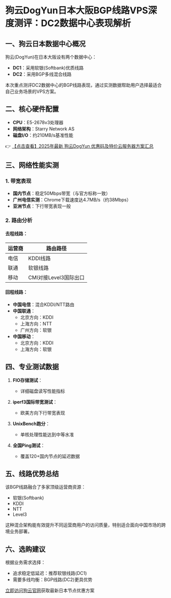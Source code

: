# 狗云DogYun日本大阪BGP线路VPS深度测评：DC2数据中心表现解析

## 一、狗云日本数据中心概况
狗云(DogYun)在日本大阪设有两个数据中心：
- **DC1**：采用软银(Softbank)优质线路
- **DC2**：采用BGP多线混合线路

本次重点测评DC2数据中心的BGP线路表现，通过实测数据帮助用户选择最适合自己业务场景的VPS方案。

## 二、核心硬件配置
- **CPU**：E5-2678v3处理器
- **网络架构**：Starry Network AS
- **磁盘I/O**：约210MB/s基准性能

👉 [【点击查看】2025年最新 狗云DogYun 优惠码及特价云服务器方案汇总](https://bit.ly/DogYun)

## 三、网络性能实测
### 1. 带宽表现
- **国内节点**：稳定50Mbps带宽（与官方标称一致）
- **广州电信实测**：Chrome下载速度达4.7MB/s（约38Mbps）
- **亚洲节点**：下行带宽表现一般

### 2. 路由分析
#### 去程线路：
| 运营商 | 路由路径               |
|--------|------------------------|
| 电信   | KDDI线路               |
| 联通   | 软银线路               |
| 移动   | CMI对接Level3国际出口  |

#### 回程线路：
- **中国电信**：混合KDDI/NTT路由
- **中国联通**：
  - 北京方向：KDDI
  - 上海方向：NTT
  - 广州方向：软银
- **中国移动**：
  - 北京方向：KDDI
  - 上海方向：软银

## 四、专业测试数据
1. **FIO存储测试**：
   - 详细磁盘读写性能指标
   
2. **iperf3国际带宽测试**：
   - 欧美方向下行带宽表现

3. **UnixBench跑分**：
   - 单核处理性能达到中等水准

4. **全国Ping测试**：
   - 覆盖120+国内节点的延迟数据

## 五、线路优势总结
该BGP线路融合了多家顶级运营商资源：
- 软银(Softbank)
- KDDI
- NTT
- Level3

这种混合架构能有效提升不同运营商用户的访问质量，特别适合面向中国市场的跨境业务部署。

## 六、选购建议
根据业务需求选择：
- 追求稳定低延迟：推荐软银线路(DC1)
- 需要多线均衡：BGP线路(DC2)更具优势

[立即访问狗云官网](https://bit.ly/DogYun)获取最新日本节点优惠方案